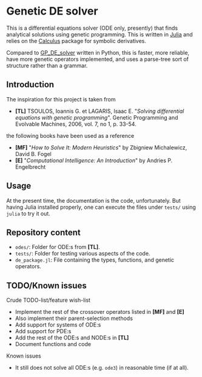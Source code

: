 # Genetic DE solver

This is a differential equations solver (ODE only, presently) that finds analytical solutions using genetic programming. This is written in [Julia](https://github.com/JuliaLang/julia) and relies on the [Calculus](https://github.com/johnmyleswhite/Calculus.jl) package for symbolic derivatives.

Compared to [GP_DE_solver](https://github.com/johanbluecreek/GP_DE_solver) written in Python, this is faster, more reliable, have more genetic operators implemented, and uses a parse-tree sort of structure rather than a grammar.

## Introduction

The inspiration for this project is taken from

* **[TL]** TSOULOS, Ioannis G. et LAGARIS, Isaac E. "*Solving differential equations with genetic programming*". Genetic Programming and Evolvable Machines, 2006, vol. 7, no 1, p. 33-54.

the following books have been used as a reference

* **[MF]** "*How to Solve It: Modern Heuristics*" by Zbigniew Michalewicz, David
B. Fogel
* **[E]** "*Computational Intelligence: An Introduction*" by Andries P.
Engelbrecht

## Usage

At the present time, the documentation is the code, unfortunately. But having Julia installed properly, one can execute the files under `tests/` using `julia` to try it out.

## Repository content

* `odes/`: Folder for ODE:s from **[TL]**.
* `tests/`: Folder for testing various aspects of the code.
* `de_package.jl`: File containing the types, functions, and genetic operators.

## TODO/Known issues

Crude TODO-list/feature wish-list

* Implement the rest of the crossover operators listed in **[MF]** and **[E]**
* Also implement their parent-selection methods
* Add support for systems of ODE:s
* Add support for PDE:s
* Add the rest of the ODE:s and NODE:s in **[TL]**
* Document functions and code

Known issues

* It still does not solve all ODE:s (e.g. `ode3`) in reasonable time (if at all).
